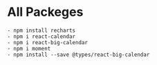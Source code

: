 # All Packeges 

```
- npm install recharts
- npm i react-calendar
- npm i react-big-calendar
- npm i moment
- npm install --save @types/react-big-calendar


```
